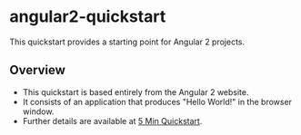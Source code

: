 # angular2-quickstart

This quickstart provides a starting point for Angular 2 projects.

## Overview

* This quickstart is based entirely from the Angular 2 website.
* It consists of an application that produces "Hello World!" in the browser window.
* Further details are available at [5 Min Quickstart](https://angular.io/docs/ts/latest/quickstart.html).
